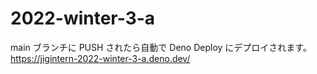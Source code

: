 # 2022-winter-3-a

main ブランチに PUSH されたら自動で Deno Deploy にデプロイされます。
https://jigintern-2022-winter-3-a.deno.dev/

